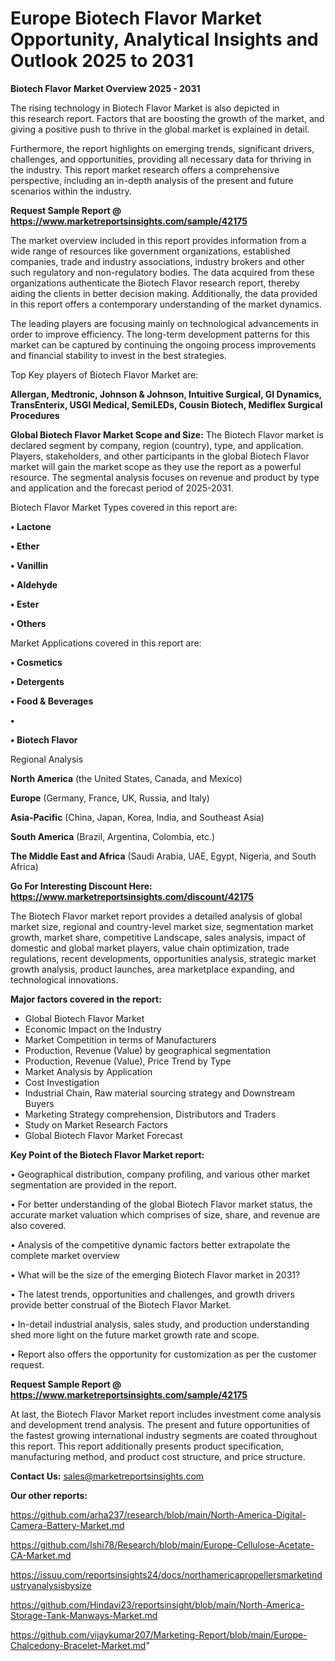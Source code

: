 # Europe Biotech Flavor Market Opportunity, Analytical Insights and Outlook 2025 to 2031

<Strong> Biotech Flavor Market Overview 2025 - 2031</strong>

The rising technology in Biotech Flavor Market is also depicted in this research report. Factors that are boosting the growth of the market, and giving a positive push to thrive in the global market is explained in detail.

Furthermore, the report highlights on emerging trends, significant drivers, challenges, and opportunities, providing all necessary data for thriving in the industry. This report market research offers a comprehensive perspective, including an in-depth analysis of the present and future scenarios within the industry.

<strong>Request Sample Report @ <a href=https://www.marketreportsinsights.com/sample/42175>https://www.marketreportsinsights.com/sample/42175</a></strong>

The market overview included in this report provides information from a wide range of resources like government organizations, established companies, trade and industry associations, industry brokers and other such regulatory and non-regulatory bodies. The data acquired from these organizations authenticate the Biotech Flavor research report, thereby aiding the clients in better decision making. Additionally, the data provided in this report offers a contemporary understanding of the market dynamics.

The leading players are focusing mainly on technological advancements in order to improve efficiency. The long-term development patterns for this market can be captured by continuing the ongoing process improvements and financial stability to invest in the best strategies.

Top Key players of Biotech Flavor Market are:

<strong>Allergan, Medtronic, Johnson & Johnson, Intuitive Surgical, GI Dynamics, TransEnterix, USGI Medical, SemiLEDs, Cousin Biotech, Mediflex Surgical Procedures</strong>

<strong><b>Global Biotech Flavor Market Scope and Size:</b></strong>
The Biotech Flavor market is declared segment by company, region (country), type, and application. Players, stakeholders, and other participants in the global Biotech Flavor market will gain the market scope as they use the report as a powerful resource. The segmental analysis focuses on revenue and product by type and application and the forecast period of 2025-2031.

Biotech Flavor Market Types covered in this report are:

<strong>•  Lactone

•  Ether

•  Vanillin

•  Aldehyde

•  Ester

•  Others</strong>

Market Applications covered in this report are:

<strong>•  Cosmetics

•  Detergents

•  Food & Beverages

•  

•  Biotech Flavor</strong> 

Regional Analysis

<strong>North America</strong> (the United States, Canada, and Mexico)

<strong>Europe</strong> (Germany, France, UK, Russia, and Italy)

<strong>Asia-Pacific</strong> (China, Japan, Korea, India, and Southeast Asia)

<strong>South America</strong> (Brazil, Argentina, Colombia, etc.)

<strong>The Middle East and Africa</strong> (Saudi Arabia, UAE, Egypt, Nigeria, and South Africa)

<strong>Go For Interesting Discount Here: <a href=https://www.marketreportsinsights.com/discount/42175>https://www.marketreportsinsights.com/discount/42175</a></strong>

The Biotech Flavor market report provides a detailed analysis of global market size, regional and country-level market size, segmentation market growth, market share, competitive Landscape, sales analysis, impact of domestic and global market players, value chain optimization, trade regulations, recent developments, opportunities analysis, strategic market growth analysis, product launches, area marketplace expanding, and technological innovations.

<strong><b>Major factors covered in the report:</b></strong>
<ul>
  <li>Global Biotech Flavor Market </li>
  <li>Economic Impact on the Industry</li>
  <li>Market Competition in terms of Manufacturers</li>
  <li>Production, Revenue (Value) by geographical segmentation</li>
  <li>Production, Revenue (Value), Price Trend by Type</li>
  <li>Market Analysis by Application</li>
  <li>Cost Investigation</li>
  <li>Industrial Chain, Raw material sourcing strategy and Downstream Buyers</li>
  <li>Marketing Strategy comprehension, Distributors and Traders</li>
  <li>Study on Market Research Factors</li>
  <li>Global Biotech Flavor Market Forecast</li>
</ul>

<strong><b>Key Point of the Biotech Flavor Market report:</b></strong>

• Geographical distribution, company profiling, and various other market segmentation are provided in the report.

• For better understanding of the global Biotech Flavor market status, the accurate market valuation which comprises of size, share, and revenue are also covered.

• Analysis of the competitive dynamic factors better extrapolate the complete market overview

• What will be the size of the emerging Biotech Flavor market in 2031?

• The latest trends, opportunities and challenges, and growth drivers provide better construal of the Biotech Flavor Market.

• In-detail industrial analysis, sales study, and production understanding shed more light on the future market growth rate and scope.

• Report also offers the opportunity for customization as per the customer request.

<strong>Request Sample Report @ <a href=https://www.marketreportsinsights.com/sample/42175>https://www.marketreportsinsights.com/sample/42175</a></strong>

At last, the Biotech Flavor Market report includes investment come analysis and development trend analysis. The present and future opportunities of the fastest growing international industry segments are coated throughout this report. This report additionally presents product specification, manufacturing method, and product cost structure, and price structure.

<strong>Contact Us:</strong>
sales@marketreportsinsights.com

<strong>Our other reports:</strong>

<a href=https://github.com/arha237/research/blob/main/North-America-Digital-Camera-Battery-Market.md>https://github.com/arha237/research/blob/main/North-America-Digital-Camera-Battery-Market.md</a>

<a href=https://github.com/Ishi78/Research/blob/main/Europe-Cellulose-Acetate-CA-Market.md>https://github.com/Ishi78/Research/blob/main/Europe-Cellulose-Acetate-CA-Market.md</a>

<a href=https://issuu.com/reportsinsights24/docs/northamericapropellersmarketindustryanalysisbysize>https://issuu.com/reportsinsights24/docs/northamericapropellersmarketindustryanalysisbysize</a>

<a href=https://github.com/Hindavi23/reportsinsight/blob/main/North-America-Storage-Tank-Manways-Market.md>https://github.com/Hindavi23/reportsinsight/blob/main/North-America-Storage-Tank-Manways-Market.md</a>

<a href=https://github.com/vijaykumar207/Marketing-Report/blob/main/Europe-Chalcedony-Bracelet-Market.md>https://github.com/vijaykumar207/Marketing-Report/blob/main/Europe-Chalcedony-Bracelet-Market.md</a>"
